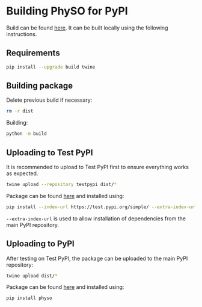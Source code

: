 # Building PhySO for PyPI

Build can be found [here](https://pypi.org/project/physo/).
It can be built locally using the following instructions.

## Requirements

```bash
pip install --upgrade build twine
```

## Building package

Delete previous build if necessary:
```bash
rm -r dist
```

Building:
```bash
python -m build
```

## Uploading to Test PyPI

It is recommended to upload to Test PyPI first to ensure everything works as expected.
```bash
twine upload --repository testpypi dist/*
```

Package can be found [here](https://test.pypi.org/project/physo/) and installed using:
```bash
pip install --index-url https://test.pypi.org/simple/ --extra-index-url https://pypi.org/simple physo
```
`--extra-index-url` is used to allow installation of dependencies from the main PyPI repository.

## Uploading to PyPI

After testing on Test PyPI, the package can be uploaded to the main PyPI repository:
```bash
twine upload dist/*
```
Package can be found [here](https://pypi.org/project/physo/) and installed using:
```bash
pip install physo
```



